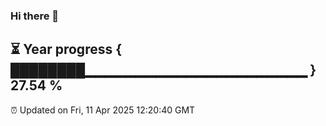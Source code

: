 ### Hi there 👋
⏳ Year progress { ████████▁▁▁▁▁▁▁▁▁▁▁▁▁▁▁▁▁▁▁▁▁▁ } 27.54 %
---
⏰ Updated on Fri, 11 Apr 2025 12:20:40 GMT

